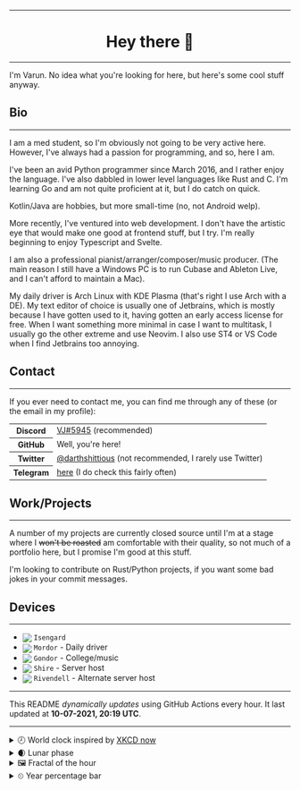 ***

<h1 align="center">
Hey there 👋
</h1>

***

I'm Varun. No idea what you're looking for here, but here's some cool stuff anyway.

<h2>
Bio
</h2>

***

I am a med student, so I'm obviously not going to be very active here. However, I've always had a passion for programming, and so, here I am.

I've been an avid Python programmer since March 2016, and I rather enjoy the language. I've also dabbled in lower level languages like Rust and C.
I'm learning Go and am not quite proficient at it, but I do catch on quick.

Kotlin/Java are hobbies, but more small-time (no, not Android welp).

More recently, I've ventured into web development. I don't have the artistic eye that would make one good at frontend stuff, but I try.
I'm really beginning to enjoy Typescript and Svelte.

I am also a professional pianist/arranger/composer/music producer. (The main reason I still have a Windows PC is to run Cubase and Ableton Live, and I can't afford to maintain a Mac). 

My daily driver is Arch Linux with KDE Plasma (that's right I use Arch with a DE). My text editor of choice is usually one of Jetbrains, which is mostly because I have gotten used to it, having gotten an early access license for free.
When I want something more minimal in case I want to multitask, I usually go the other extreme and use Neovim. I also use ST4 or VS Code when I find Jetbrains too annoying.

<h2>
Contact
</h2>

***
If you ever need to contact me, you can find me through any of these (or the email in my profile):

<table>
<tr>
<th>
<strong>Discord</strong>
</th>
<td>
<a href="https://discord.com/users/411166117084528640">VJ#5945</a> (recommended)
</td>
</tr>
<tr>
<th>GitHub</th>
<td>Well, you're here!</td>
</tr>
<tr>
<th>Twitter</th>
<td><a href="https://twitter.com/darthshittious">@darthshittious</a> (not recommended, I rarely use Twitter)</td>
</tr>
<tr>
<th>Telegram</th>
<td><a href="https://t.me/extremely_slim_shady">here</a> (I do check this fairly often)</td></tr>
</table>

<h2>Work/Projects</h2>

***
A number of my projects are currently closed source until I'm at a stage where I
~~won't be roasted~~ am comfortable with their quality, so not much of a portfolio here,
but I promise I'm good at this stuff.

I'm looking to contribute on Rust/Python projects, if you want some bad jokes in your commit messages.

<h2>Devices</h2>

***

<!-- Styles are ignored in README rendering on GitHub profile but work on GitHub Pages -->
- <img src="https://api.iconify.design/simple-icons:android.svg?color=%2330d780" width="18" style="vertical-align: middle"> `Isengard`
- <img src="https://api.iconify.design/simple-icons:archlinux.svg?color=%23168eca" width="18" style="vertical-align: middle"> `Mordor` - Daily driver
- <img src="https://api.iconify.design/simple-icons:windows.svg?color=%2300a8e8" width="18" style="vertical-align: middle"> `Gondor` - College/music
- <img src="https://api.iconify.design/simple-icons:ubuntu.svg?color=%23d64613" width="18" style="vertical-align: middle"> `Shire` - Server host
- <img src="https://api.iconify.design/simple-icons:ubuntu.svg?color=%23d64613" width="18" style="vertical-align: middle"> `Rivendell` - Alternate server host

***

This README *dynamically updates* using GitHub Actions every hour.
It last updated at **10-07-2021, 20:19 UTC**.

***

<details>
<summary>🕗 World clock inspired by <a href="https://xkcd.com/now">XKCD now</a></summary>

> <img src="generated/now.png" width="512">

</details>
<details>
<summary>🌒 Lunar phase</summary>

The moon is approximately 6.97% through its phase (Waxing Crescent).

</details>
<details>
<summary>&#x1f5bc; Fractal of the hour</summary>

> <img src="generated/fractal.png" width="512">

</details>
<details>
<summary>&#x23f2; Year percentage bar</summary>
<pre><code>2021 [██████████▁▁▁▁▁▁▁▁▁▁] 52.29%</code></pre>
</details>

